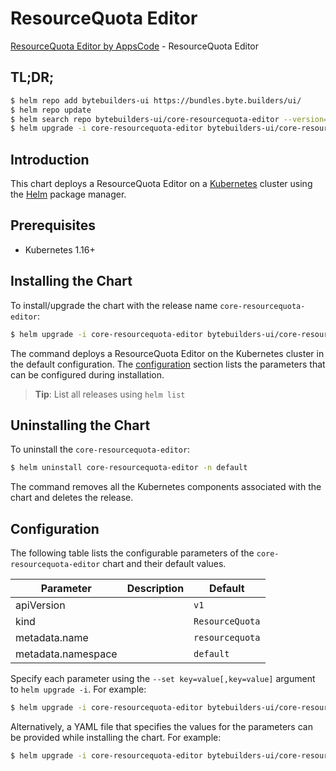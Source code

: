 # ResourceQuota Editor

[ResourceQuota Editor by AppsCode](https://byte.builders) - ResourceQuota Editor

## TL;DR;

```bash
$ helm repo add bytebuilders-ui https://bundles.byte.builders/ui/
$ helm repo update
$ helm search repo bytebuilders-ui/core-resourcequota-editor --version=v0.4.2
$ helm upgrade -i core-resourcequota-editor bytebuilders-ui/core-resourcequota-editor -n default --create-namespace --version=v0.4.2
```

## Introduction

This chart deploys a ResourceQuota Editor on a [Kubernetes](http://kubernetes.io) cluster using the [Helm](https://helm.sh) package manager.

## Prerequisites

- Kubernetes 1.16+

## Installing the Chart

To install/upgrade the chart with the release name `core-resourcequota-editor`:

```bash
$ helm upgrade -i core-resourcequota-editor bytebuilders-ui/core-resourcequota-editor -n default --create-namespace --version=v0.4.2
```

The command deploys a ResourceQuota Editor on the Kubernetes cluster in the default configuration. The [configuration](#configuration) section lists the parameters that can be configured during installation.

> **Tip**: List all releases using `helm list`

## Uninstalling the Chart

To uninstall the `core-resourcequota-editor`:

```bash
$ helm uninstall core-resourcequota-editor -n default
```

The command removes all the Kubernetes components associated with the chart and deletes the release.

## Configuration

The following table lists the configurable parameters of the `core-resourcequota-editor` chart and their default values.

|     Parameter      | Description |          Default           |
|--------------------|-------------|----------------------------|
| apiVersion         |             | <code>v1</code>            |
| kind               |             | <code>ResourceQuota</code> |
| metadata.name      |             | <code>resourcequota</code> |
| metadata.namespace |             | <code>default</code>       |


Specify each parameter using the `--set key=value[,key=value]` argument to `helm upgrade -i`. For example:

```bash
$ helm upgrade -i core-resourcequota-editor bytebuilders-ui/core-resourcequota-editor -n default --create-namespace --version=v0.4.2 --set apiVersion=v1
```

Alternatively, a YAML file that specifies the values for the parameters can be provided while
installing the chart. For example:

```bash
$ helm upgrade -i core-resourcequota-editor bytebuilders-ui/core-resourcequota-editor -n default --create-namespace --version=v0.4.2 --values values.yaml
```
